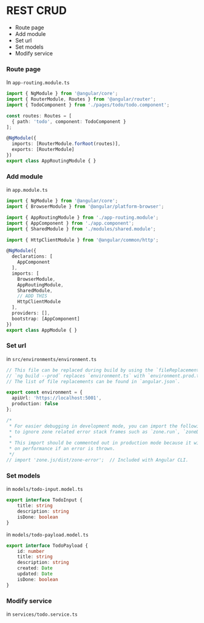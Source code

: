 # REST CRUD
* Route page
* Add module
* Set url
* Set models
* Modify service

### Route page
In `app-routing.module.ts`
```ts
import { NgModule } from '@angular/core';
import { RouterModule, Routes } from '@angular/router';
import { TodoComponent } from './pages/todo/todo.component';

const routes: Routes = [
  { path: 'todo', component: TodoComponent }
];

@NgModule({
  imports: [RouterModule.forRoot(routes)],
  exports: [RouterModule]
})
export class AppRoutingModule { }
```
### Add module
in `app.module.ts`
```ts
import { NgModule } from '@angular/core';
import { BrowserModule } from '@angular/platform-browser';

import { AppRoutingModule } from './app-routing.module';
import { AppComponent } from './app.component';
import { SharedModule } from './modules/shared.module';

import { HttpClientModule } from '@angular/common/http';

@NgModule({
  declarations: [
    AppComponent
  ],
  imports: [
    BrowserModule,
    AppRoutingModule,
    SharedModule,
    // ADD THIS
    HttpClientModule
  ],
  providers: [],
  bootstrap: [AppComponent]
})
export class AppModule { }
```
### Set url
in `src/environments/environment.ts`
```ts
// This file can be replaced during build by using the `fileReplacements` array.
// `ng build --prod` replaces `environment.ts` with `environment.prod.ts`.
// The list of file replacements can be found in `angular.json`.

export const environment = {
  apiUrl: 'https://localhost:5001',
  production: false
};

/*
 * For easier debugging in development mode, you can import the following file
 * to ignore zone related error stack frames such as `zone.run`, `zoneDelegate.invokeTask`.
 *
 * This import should be commented out in production mode because it will have a negative impact
 * on performance if an error is thrown.
 */
// import 'zone.js/dist/zone-error';  // Included with Angular CLI.
```
### Set models
in `models/todo-input.model.ts`
```ts
export interface TodoInput {
    title: string
    description: string
    isDone: boolean
}
```
in `models/todo-payload.model.ts`
```ts
export interface TodoPayload {
    id: number
    title: string
    description: string
    created: Date
    updated: Date
    isDone: boolean
}
```
### Modify service
in `services/todo.service.ts`
```ts

```
